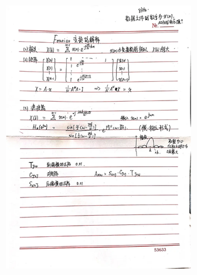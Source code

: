![33A533A7F318248CE1043AB06D7B2FED](https://raw.githubusercontent.com/andyye1999/image-hosting/master/20220524/33A533A7F318248CE1043AB06D7B2FED.1wtnz68m830g.webp)